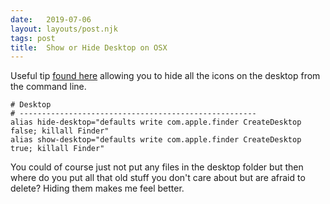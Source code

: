 ```yaml
---
date:   2019-07-06
layout: layouts/post.njk
tags: post
title:  Show or Hide Desktop on OSX
---
```



Useful tip [found here](https://twitter.com/tweetsbymichiel/status/1150782371358289920) allowing you to hide all the icons on the desktop from the command line.


```shell
# Desktop
# -----------------------------------------------------
alias hide-desktop="defaults write com.apple.finder CreateDesktop false; killall Finder"
alias show-desktop="defaults write com.apple.finder CreateDesktop true; killall Finder"
```

You could of course just not put any files in the desktop folder but then where do you put all that old stuff you don't care about but are afraid to delete? Hiding them makes me feel better.
